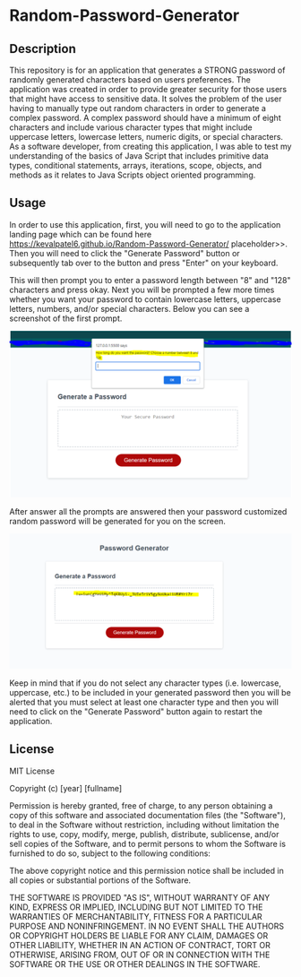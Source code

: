 # Random-Password-Generator

## Description

This repository is for an application that generates a STRONG password of randomly generated characters based on users preferences. The application was created in order to provide greater security for those users that might have access to sensitive data. It solves the problem of the user having to manually type out random characters in order to generate a complex password. A complex password should have a minimum of eight characters and include various character types that might include uppercase letters, lowercase letters, numeric digits, or special characters. As a software developer, from creating this application, I was able to test my understanding of the basics of Java Script that includes primitive data types, conditional statements, arrays, iterations, scope, objects, and methods as it relates to Java Scripts object oriented programming.  

## Usage 

In order to use this application, first, you will need to go to the application landing page which can be found here https://kevalpatel6.github.io/Random-Password-Generator/ placeholder>>. Then you will need to click the "Generate Password" button or subsequently tab over to the button and press "Enter" on your keyboard. 

This will then prompt you to enter a password length between "8" and "128" characters and press okay. Next you will be prompted a few more times whether you want your password to contain lowercase letters, uppercase letters, numbers, and/or special characters. Below you can see a screenshot of the first prompt.

<img src = "./assets/GeneratePass-Prompt.PNG" alt = "screenshot of application showing the first prompt after hitting generate password button">



After answer all the prompts are answered then your password customized random password will be generated for you on the screen. 



<img src = "./assets/GeneratedPass.PNG" alt = "screenshot of application with a generated password">


Keep in mind that  if you do not select any character types (i.e. lowercase, uppercase, etc.) to be included in your generated password then you will be alerted that you must select at least one character type and then you will need to click on the "Generate Password" button again to restart the application. 

## License

MIT License

Copyright (c) [year] [fullname]

Permission is hereby granted, free of charge, to any person obtaining a copy of this software and associated documentation files (the "Software"), to deal in the Software without restriction, including without limitation the rights to use, copy, modify, merge, publish, distribute, sublicense, and/or sell copies of the Software, and to permit persons to whom the Software is furnished to do so, subject to the following conditions:

The above copyright notice and this permission notice shall be included in all copies or substantial portions of the Software.

THE SOFTWARE IS PROVIDED "AS IS", WITHOUT WARRANTY OF ANY KIND, EXPRESS OR IMPLIED, INCLUDING BUT NOT LIMITED TO THE WARRANTIES OF MERCHANTABILITY, FITNESS FOR A PARTICULAR PURPOSE AND NONINFRINGEMENT. IN NO EVENT SHALL THE AUTHORS OR COPYRIGHT HOLDERS BE LIABLE FOR ANY CLAIM, DAMAGES OR OTHER LIABILITY, WHETHER IN AN ACTION OF CONTRACT, TORT OR OTHERWISE, ARISING FROM, OUT OF OR IN CONNECTION WITH THE SOFTWARE OR THE USE OR OTHER DEALINGS IN THE SOFTWARE.
